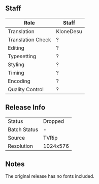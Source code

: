 ## Staff

| Role              | Staff                               |
|-------------------|-------------------------------------|
| Translation       | KloneDesu                           |
| Translation Check | ?                                   |
| Editing           | ?                                   |
| Typesetting       | ?                                   |
| Styling           | ?                                   |
| Timing            | ?                                   |
| Encoding          | ?                                   |
| Quality Control   | ?                                   |

## Release Info

|              |          |
|--------------|----------|
| Status       | Dropped  |
| Batch Status | -        |
| Source       | TVRip    |
| Resolution   | 1024x576 |

## Notes
The original release has no fonts included.
